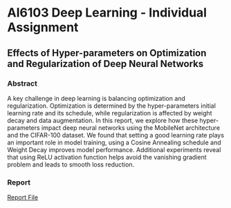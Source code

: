 # AI6103 Deep Learning - Individual Assignment

## Effects of Hyper-parameters on Optimization and Regularization of Deep Neural Networks

### Abstract
A key challenge in deep learning is balancing optimization and regularization. Optimization is determined by the hyper-parameters initial learning rate and its schedule, while regularization is affected by weight decay and data augmentation. In this report, we explore how these hyper-parameters impact deep neural networks using the MobileNet architecture and the CIFAR-100 dataset. We found that setting a good learning rate plays an important role in model training, using a Cosine Annealing schedule and Weight Decay improves model performance. Additional experiments reveal that using ReLU activation function helps avoid the vanishing gradient problem and leads to smooth loss reduction.

### Report
[Report File](Nguyen_Giang_Son___G2404606D___AI6103_Assignment.pdf)
